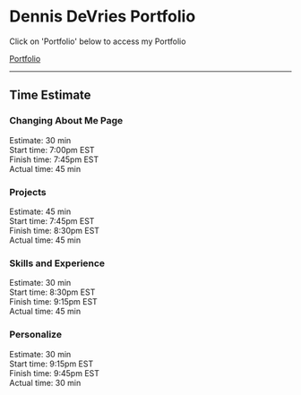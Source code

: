 # Dennis DeVries Portfolio

Click on 'Portfolio' below to access my Portfolio

[Portfolio](https://dennis-devries.netlify.app)

****************************

## Time Estimate

### Changing About Me Page

Estimate: 30 min\
Start time: 7:00pm EST\
Finish time: 7:45pm EST\
Actual time: 45 min

### Projects

Estimate: 45 min\
Start time: 7:45pm EST\
Finish time: 8:30pm EST\
Actual time: 45 min

### Skills and Experience

Estimate: 30 min\
Start time: 8:30pm EST\
Finish time: 9:15pm EST\
Actual time: 45 min

### Personalize

Estimate: 30 min\
Start time: 9:15pm EST\
Finish time: 9:45pm EST\
Actual time: 30 min
